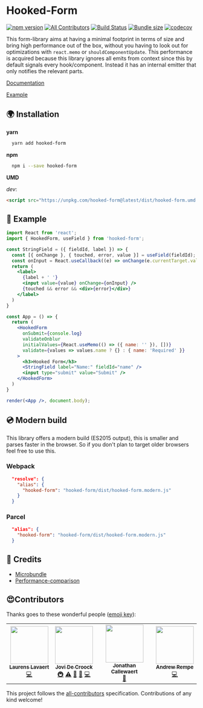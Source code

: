 # Hooked-Form

[![npm version](https://badgen.net/npm/v/hooked-form)](https://www.npmjs.com/package/hooked-form)
[![All Contributors](https://img.shields.io/badge/all_contributors-3-orange.svg?style=flat-square)](#contributors)
[![Build Status](https://travis-ci.com/JoviDeCroock/hooked-form.svg?branch=master)](https://travis-ci.com/JoviDeCroock/hooked-form)
[![Bundle size](https://badgen.net/bundlephobia/minzip/hooked-form)](https://badgen.net/bundlephobia/minzip/hooked-form)
[![codecov](https://codecov.io/gh/JoviDeCroock/Hooked-Form/branch/master/graph/badge.svg)](https://codecov.io/gh/JoviDeCroock/Hooked-Form)

This form-library aims at having a minimal footprint in terms of size and bring high performance out of the box, without you having
to look out for optimizations with `react.memo` or `shouldComponentUpdate`. This performance is acquired because this library ignores
all emits from context since this by default signals every hook/component. Instead it has an internal emitter that only notifies the
relevant parts.

[Documentation](https://jovidecroock.github.io/hooked-form/)

[Example](https://codesandbox.io/s/sweet-poincare-3km8r4k16)

## 🌍 Installation

**yarn**

```bash
  yarn add hooked-form
```

**npm**

```bash
  npm i --save hooked-form
```

**UMD**

_dev_:

```html
<script src="https://unpkg.com/hooked-form@latest/dist/hooked-form.umd.js"></script>
```

## 🎨 Example

```jsx
import React from 'react';
import { HookedForm, useField } from 'hooked-form';

const StringField = ({ fieldId, label }) => {
  const [{ onChange }, { touched, error, value }] = useField(fieldId);
  const onInput = React.useCallback((e) => onChange(e.currentTarget.value), [onChange]);
  return (
    <label>
      {label + ' '}
      <input value={value} onChange={onInput} />
      {touched && error && <div>{error}</div>}
    </label>
  )
}

const App = () => {
  return (
    <HookedForm
      onSubmit={console.log}
      validateOnblur
      initialValues={React.useMemo(() => ({ name: '' }), [])}
      validate={values => values.name ? {} : { name: 'Required' }}
    >
      <h3>Hooked Form</h3>
      <StringField label="Name:" fieldId="name" />
      <input type="submit" value="Submit" />
    </HookedForm>
  )
}

render(<App />, document.body);
```

## 💿 Modern build

This library offers a modern build (ES2015 output), this is smaller and parses faster in the browser.
So if you don't plan to target older browsers feel free to use this.

### Webpack

```json
  "resolve": {
    "alias": {
      "hooked-form": "hooked-form/dist/hooked-form.modern.js"
    }
  }
```

### Parcel

```json
  "alias": {
    "hooked-form": "hooked-form/dist/hooked-form.modern.js"
  }
```

## 📢 Credits

- [Microbundle](https://github.com/developit/microbundle)
- [Performance-comparison](https://codesandbox.io/s/react-form-library-stress-test-81swz)

## 😍Contributors

Thanks goes to these wonderful people ([emoji key](https://github.com/all-contributors/all-contributors#emoji-key)):

<!-- ALL-CONTRIBUTORS-LIST:START - Do not remove or modify this section -->
<!-- prettier-ignore-start -->
<!-- markdownlint-disable -->
<table>
  <tr>
    <td align="center"><a href="https://www.faktion.com"><img src="https://avatars1.githubusercontent.com/u/6225486?v=4" width="100px;" alt=""/><br /><sub><b>Laurens Lavaert</b></sub></a><br /><a href="https://github.com/JoviDeCroock/hooked-form/commits?author=Pruxis" title="Code">💻</a></td>
    <td align="center"><a href="https://www.jovidecroock.com/"><img src="https://avatars3.githubusercontent.com/u/17125876?v=4" width="100px;" alt=""/><br /><sub><b>Jovi De Croock</b></sub></a><br /><a href="#infra-JoviDeCroock" title="Infrastructure (Hosting, Build-Tools, etc)">🚇</a> <a href="https://github.com/JoviDeCroock/hooked-form/commits?author=JoviDeCroock" title="Tests">⚠️</a> <a href="https://github.com/JoviDeCroock/hooked-form/pulls?q=is%3Apr+reviewed-by%3AJoviDeCroock" title="Reviewed Pull Requests">👀</a> <a href="https://github.com/JoviDeCroock/hooked-form/commits?author=JoviDeCroock" title="Documentation">📖</a> <a href="https://github.com/JoviDeCroock/hooked-form/commits?author=JoviDeCroock" title="Code">💻</a></td>
    <td align="center"><a href="https://www.faktion.com/"><img src="https://avatars3.githubusercontent.com/u/17174776?v=4" width="100px;" alt=""/><br /><sub><b>Jonathan Callewaert</b></sub></a><br /><a href="https://github.com/JoviDeCroock/hooked-form/issues?q=author%3AJonathanCa97" title="Bug reports">🐛</a></td>
    <td align="center"><a href="https://github.com/arempe93"><img src="https://avatars1.githubusercontent.com/u/4637120?v=4" width="100px;" alt=""/><br /><sub><b>Andrew Rempe</b></sub></a><br /><a href="https://github.com/JoviDeCroock/hooked-form/commits?author=arempe93" title="Code">💻</a></td>
  </tr>
</table>

<!-- markdownlint-enable -->
<!-- prettier-ignore-end -->
<!-- ALL-CONTRIBUTORS-LIST:END -->

This project follows the [all-contributors](https://github.com/all-contributors/all-contributors) specification. Contributions of any kind welcome!

